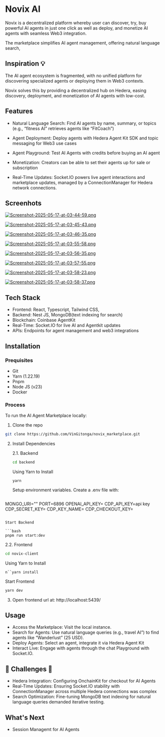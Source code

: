 # Novix AI

Novix is a decentralized platform whereby user can discover, try, buy powerful AI agents in just one click as well as deploy, and monetize AI agents with seamless Web3 integration.

The marketplace simplifies AI agent management, offering natural language search,

## Inspiration 💡

The AI agent ecosystem is fragmented, with no unified platform for discovering specialized agents or deploying them in Web3 contexts.

Novix solves this by providing a decentralized hub on Hedera, easing discovery, deployment, and monetization of AI agents with low-cost.

## Features

- Natural Language Search: Find AI agents by name, summary, or topics (e.g., “fitness AI” retrieves agents like “FitCoach”)

- Agent Deployment: Deploy agents with Hedera Agent Kit SDK and topic messaging for Web3 use cases

- Agent Playground: Test AI Agents with credits before buying an AI agent

- Monetization: Creators can be able to set their agents up for sale or subscription

- Real-Time Updates: Socket.IO powers live agent interactions and marketplace updates, managed by a ConnectionManager for Hedera network connections.


## Screenhots
[![Screenshot-2025-05-17-at-03-44-59.png](https://i.postimg.cc/QVG09mW4/Screenshot-2025-05-17-at-03-44-59.png)](https://postimg.cc/Fkpjwjp3)


[![Screenshot-2025-05-17-at-03-45-43.png](https://i.postimg.cc/tg2SSFLJ/Screenshot-2025-05-17-at-03-45-43.png)](https://postimg.cc/3y0FW0rQ)

[![Screenshot-2025-05-17-at-03-46-35.png](https://i.postimg.cc/tTcrypRH/Screenshot-2025-05-17-at-03-46-35.png)](https://postimg.cc/5Yw5ScFP)

[![Screenshot-2025-05-17-at-03-55-58.png](https://i.postimg.cc/SRzgx3jY/Screenshot-2025-05-17-at-03-55-58.png)](https://postimg.cc/T5fVkkVT)

[![Screenshot-2025-05-17-at-03-56-35.png](https://i.postimg.cc/PfpHDqwY/Screenshot-2025-05-17-at-03-56-35.png)](https://postimg.cc/s1rbdsKg)

[![Screenshot-2025-05-17-at-03-57-55.png](https://i.postimg.cc/Fs0QPnGK/Screenshot-2025-05-17-at-03-57-55.png)](https://postimg.cc/kBMZGs0r)

[![Screenshot-2025-05-17-at-03-58-23.png](https://i.postimg.cc/NG3ckw6V/Screenshot-2025-05-17-at-03-58-23.png)](https://postimg.cc/8sm9T9nB)

[![Screenshot-2025-05-17-at-03-58-37.png](https://i.postimg.cc/YCkBTfyz/Screenshot-2025-05-17-at-03-58-37.png)](https://postimg.cc/N5NnHTtK)

## Tech Stack


- Frontend: React, Typescript, Tailwind CSS,
- Backend: Nest JS, MongoDB(text indexing for search)
- Blockchain: Coinbase AgentKit
- Real-Time: Socket.IO for live AI and Agentkit updates
- APIs: Endpoints for agent management and web3 integrations

## Installation

### Prequisites

- Git
- Yarn (1.22.19)
- Pnpm
- Node JS (v23)
- Docker

### Process

To run the AI Agent Marketplace locally:

1. Clone the repo

```bash
git clone https://github.com/VinGitonga/novix_marketplace.git
```

2. Install Dependencies

   2.1. Backend

   ```bash
   cd backend
   ```

   Using Yarn to Install

   ```
   yarn
   ```

   Setup environment variables. Create a .env file with:

   ```txt
MONGO_URI=""
PORT=6896
OPENAI_API_KEY=<api key>
CDP_API_KEY=api key
CDP_SECRET_KEY=<secret key>
CDP_KEY_NAME=<keyname>
CDP_CHECKOUT_KEY=<checkout>

   ```

   Start Backend

   ```bash
   pnpm run start:dev
   ```

   2.2. Frontend

   ```bash
   cd novix-client
   ```

   Using Yarn to Install

   ```
n``yarn install
   ```

   Start Frontend

   ```bash
   yarn dev
   ```

3. Open frontend url at: http://localhost:5439/

## Usage

- Access the Marketplace: Visit the local instance.
- Search for Agents: Use natural language queries (e.g., travel AI”) to find agents like “Wanderlust” (25 USD).
- Deploy Agents: Select an agent, integrate it via Hedera Agent Kit
- Interact Live: Engage with agents through the chat Playground with Socket.IO.

## 🚧 Challenges 🚧

- Hedera Integration: Configuring OnchainKit for checkout for AI Agents
- Real-Time Updates: Ensuring Socket.IO stability with ConnectionManager across multiple Hedera connections was complex
- Search Optimization: Fine-tuning MongoDB text indexing for natural language queries demanded iterative testing.

## What's Next

- Session Managemt for AI Agents
